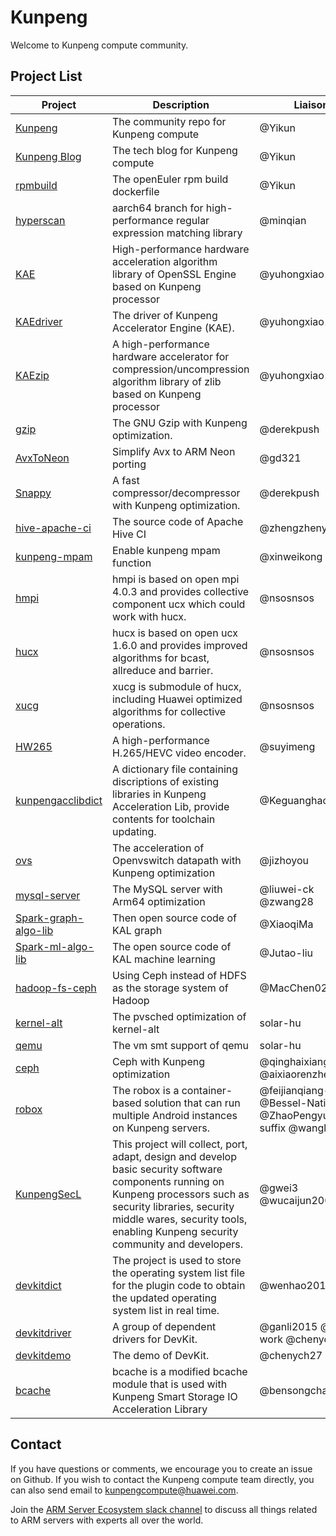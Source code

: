 # Kunpeng
Welcome to Kunpeng compute community.

## Project List

| Project | Description | Liaison |
| --- | --- | --- |
| [Kunpeng](https://github.com/kunpengcompute/Kunpeng) | The community repo for Kunpeng compute | @Yikun |
| [Kunpeng Blog](kunpengcompute.github.io) | The tech blog for Kunpeng compute | @Yikun |
| [rpmbuild](https://github.com/kunpengcompute/rpmbuild) | The openEuler rpm build dockerfile | @Yikun |
| [hyperscan](https://github.com/kunpengcompute/hyperscan) | aarch64 branch for high-performance regular expression matching library | @minqian |
| [KAE](https://github.com/kunpengcompute/KAE) | High-performance hardware acceleration algorithm library of OpenSSL Engine based on Kunpeng processor | @yuhongxiao123456 |
| [KAEdriver](https://github.com/kunpengcompute/KAEdriver) | The driver of Kunpeng Accelerator Engine (KAE). | @yuhongxiao123456 |
| [KAEzip](https://github.com/kunpengcompute/KAEzip) | A high-performance hardware accelerator for compression/uncompression algorithm library of zlib based on Kunpeng processor | @yuhongxiao123456 |
| [gzip](https://github.com/kunpengcompute/gzip) | The GNU Gzip with Kunpeng optimization. | @derekpush |
| [AvxToNeon](https://github.com/kunpengcompute/AvxToNeon) | Simplify Avx to ARM Neon porting | @gd321 |
| [Snappy](https://github.com/kunpengcompute/Snappy) | A fast compressor/decompressor with Kunpeng optimization. | @derekpush |
| [hive-apache-ci](https://github.com/kunpengcompute/hive-apache-ci) | The source code of Apache Hive CI | @zhengzhenyu |
| [kunpeng-mpam](https://github.com/kunpengcompute/kunpeng-mpam) | Enable kunpeng mpam function  | @xinweikong |
| [hmpi](https://github.com/kunpengcompute/hmpi) | hmpi is based on open mpi 4.0.3 and provides collective component ucx which could work with hucx. | @nsosnsos |
| [hucx](https://github.com/kunpengcompute/hucx) | hucx is based on open ucx 1.6.0 and provides improved algorithms for bcast, allreduce and barrier. | @nsosnsos |
| [xucg](https://github.com/kunpengcompute/xucg) | xucg is submodule of hucx, including Huawei optimized algorithms for collective operations. | @nsosnsos |
| [HW265](https://github.com/kunpengcompute/HW265) | A high-performance H.265/HEVC video encoder. | @suyimeng |
| [kunpengacclibdict](https://github.com/kunpengcompute/kunpengacclibdict) | A dictionary file containing discriptions of existing libraries in Kunpeng Acceleration Lib, provide contents for toolchain updating. | @Keguanghao |
| [ovs](https://github.com/kunpengcompute/ovs) | The acceleration of Openvswitch datapath with Kunpeng optimization | @jizhoyou |
| [mysql-server](https://github.com/kunpengcompute/mysql-server) | The MySQL server with Arm64 optimization | @liuwei-ck @zwang28 |
| [Spark-graph-algo-lib](https://github.com/kunpengcompute/Spark-graph-algo-lib) | Then open source code of KAL graph |@XiaoqiMa |
| [Spark-ml-algo-lib](https://github.com/kunpengcompute/Spark-ml-algo-lib) | The open source code of KAL machine learning | @Jutao-liu |
| [hadoop-fs-ceph](https://github.com/kunpengcompute/hadoop-fs-ceph) | Using Ceph instead of HDFS as the storage system of Hadoop | @MacChen02 |
| [kernel-alt](https://github.com/kunpengcompute/kernel-alt) | The pvsched optimization of kernel-alt | solar-hu |
| [qemu](https://github.com/kunpengcompute/qemu) | The vm smt support of qemu | solar-hu |
| [ceph](https://github.com/kunpengcompute/ceph) | Ceph with Kunpeng optimization | @qinghaixiang @aixiaorenzhe |
| [robox](https://github.com/kunpengcompute/robox) | The robox is a container-based solution that can run multiple Android instances on Kunpeng servers. | @feijianqiang-wind @Bessel-Native @ZhaoPengyuan-suffix @wanglei0421 |
| [KunpengSecL](https://github.com/kunpengcompute/kunpengsecl) | This project will collect, port, adapt, design and develop basic security software components running on Kunpeng processors such as security libraries, security middle wares, security tools, enabling Kunpeng security community and developers. | @gwei3 @wucaijun2001 |
| [devkitdict](https://github.com/kunpengcompute/devkitdict) | The project is used to store the operating system list file for the plugin code to obtain the updated operating system list in real time. | @wenhao2017 |
| [devkitdriver](https://github.com/kunpengcompute/devkitdriver) | A group of dependent drivers for DevKit. | @ganli2015 @yudi-work @chenych27 |
| [devkitdemo](https://github.com/kunpengcompute/devkitdemo) | The demo of DevKit. | @chenych27 |
| [bcache](https://github.com/kunpengcompute/bcache) | bcache is a modified bcache module that is used with Kunpeng Smart Storage IO Acceleration Library | @bensongchao1989 |

## Contact
If you have questions or comments, we encourage you to create an issue on Github. If you wish to contact the Kunpeng compute team directly, you can also send email to kunpengcompute@huawei.com.

Join the [ARM Server Ecosystem slack channel](https://join.slack.com/t/armserverecosystem/shared_invite/enQtOTE0MDMxOTc0MTY0LTBiMTdkZWFhMjZmYzI2ZWVmYWUxMTU1YTcxY2NlZWViOGM5YTY4YzkwZDU3M2ZiZWUxMDQzMmU0NGY5YmFiYWY) to discuss all things related to ARM servers with experts all over the world.
